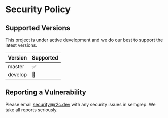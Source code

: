 # Security Policy

## Supported Versions

This project is under active development and we do our best to support the latest versions. 

| Version | Supported          |
|---------|--------------------|
| master  | :white_check_mark: |
| develop | :rocket:           |

## Reporting a Vulnerability

Please email security@r2c.dev with any security issues in semgrep. We take all reports seriously.
